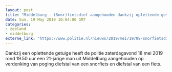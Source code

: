 ```yaml
---
layout: post
title: "Middelburg - (Snor)fietsdief aangehouden dankzij oplettende getuige"
date: Sun, 19 May 2019 10:04:00 GMT
categories: 
- zeeland 
- middelburg 
externe_link: "https://www.politie.nl/nieuws/2019/mei/19/08-snorfietsdief-aangehouden-dankzij-oplettende-getuige.html"
---
```


Dankzij een oplettende getuige heeft de politie zaterdagavond 18 mei 2019 rond 19.50 uur een 21-jarige man uit Middelburg aangehouden op verdenking van poging diefstal van een snorfiets en diefstal van een fiets.
